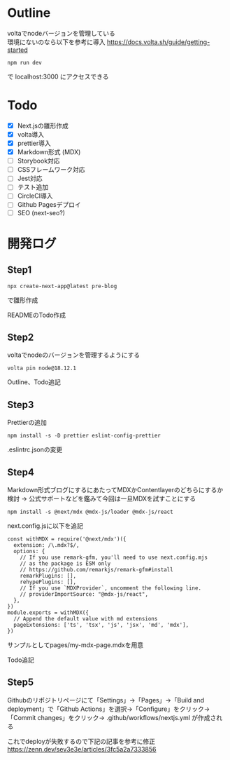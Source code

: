# Outline

voltaでnodeバージョンを管理している  
環境にないのなら以下を参考に導入
https://docs.volta.sh/guide/getting-started

```agsl
npm run dev
```

で localhost:3000 にアクセスできる


# Todo
  
- [x] Next.jsの雛形作成
- [x] volta導入
- [x] prettier導入
- [x] Markdown形式 (MDX)
- [ ] Storybook対応
- [ ] CSSフレームワーク対応
- [ ] Jest対応
- [ ] テスト追加
- [ ] CircleCI導入
- [ ] Github Pagesデプロイ
- [ ] SEO (next-seo?)

# 開発ログ

## Step1  

```agsl
npx create-next-app@latest pre-blog
```

で雛形作成  
  
READMEのTodo作成

## Step2

voltaでnodeのバージョンを管理するようにする

```agsl
volta pin node@18.12.1
```

Outline、Todo追記

## Step3

Prettierの追加

```agsl
npm install -s -D prettier eslint-config-prettier
```

.eslintrc.jsonの変更  

## Step4

Markdown形式ブログにするにあたってMDXかContentlayerのどちらにするか検討 → 公式サポートなどを鑑みて今回は一旦MDXを試すことにする

```agsl
npm install -s @next/mdx @mdx-js/loader @mdx-js/react
```

next.config.jsに以下を追記
```agsl
const withMDX = require('@next/mdx')({
  extension: /\.mdx?$/,
  options: {
    // If you use remark-gfm, you'll need to use next.config.mjs
    // as the package is ESM only
    // https://github.com/remarkjs/remark-gfm#install
    remarkPlugins: [],
    rehypePlugins: [],
    // If you use `MDXProvider`, uncomment the following line.
    // providerImportSource: "@mdx-js/react",
  },
})
module.exports = withMDX({
  // Append the default value with md extensions
  pageExtensions: ['ts', 'tsx', 'js', 'jsx', 'md', 'mdx'],
})
```

サンプルとしてpages/my-mdx-page.mdxを用意  
  
Todo追記  
  
## Step5  

Githubのリポジトリページにて「Settings」→「Pages」→「Build and deployment」で「Github Actions」を選択→「Configure」をクリック→「Commit changes」をクリック→
.github/workflows/nextjs.yml が作成される  
  
これでdeployが失敗するので下記の記事を参考に修正  
https://zenn.dev/sev3e3e/articles/3fc5a2a7333856
